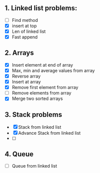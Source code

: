 
## 1. Linked list problems:

- [ ] Find method
- [x] insert at top
- [x] Len of linked list
- [x] Fast append

## 2. Arrays

- [x] Insert element at end of array
- [x] Max, min and average values from array
- [x] Reverse array
- [x] Insert at array
- [x] Remove first element from array
- [ ] Remove elements from array
- [x] Merge two sorted arrays
 
## 3. Stack problems

- [x] Stack from linked list
- [x] Advance Stack from linked list
- [ ] 

## 4. Queue

- [ ] Queue from linked list


